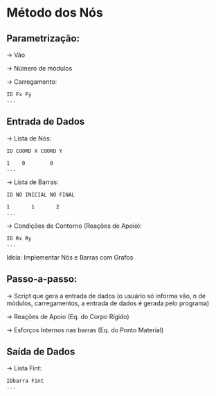 # Método dos Nós

## Parametrização:
-> Vão

-> Número de módulos

-> Carregamento:

    ID Fx Fy
    ...

## Entrada de Dados
-> Lista de Nós: 

    ID COORD X COORD Y

    1    0        0
    ...

-> Lista de Barras: 

    ID NÓ INICIAL NÓ FINAL

    1       1       2
    ...

-> Condições de Contorno (Reações de Apoio):

    ID Rx Ry
    ...

Ideia: Implementar Nós e Barras com Grafos 

## Passo-a-passo: 
-> Script que gera a entrada de dados (o usuário só informa vão, n de módulos, carregamentos, a entrada de dados é gerada pelo programa)

-> Reações de Apoio (Eq. do Corpo Rígido)

-> Esforços Internos nas barras (Eq. do Ponto Material)

## Saída de Dados
-> Lista Fint:

    IDbarra Fint
    ...
